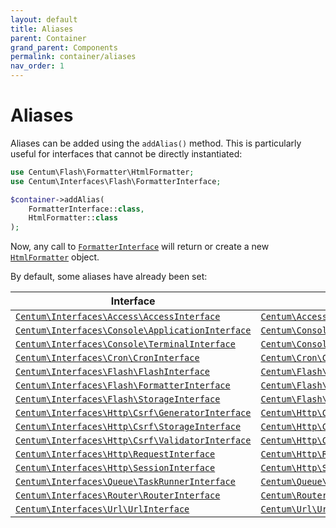 ```yaml
---
layout: default
title: Aliases
parent: Container
grand_parent: Components
permalink: container/aliases
nav_order: 1
---
```




# Aliases

Aliases can be added using the `addAlias()` method.
This is particularly useful for interfaces that cannot be directly instantiated:

```php
use Centum\Flash\Formatter\HtmlFormatter;
use Centum\Interfaces\Flash\FormatterInterface;

$container->addAlias(
    FormatterInterface::class,
    HtmlFormatter::class
);
```

Now, any call to [`FormatterInterface`](https://github.com/SidRoberts/centum/blob/development/src/Interfaces/Flash/FormatterInterface.php) will return or create a new [`HtmlFormatter`](https://github.com/SidRoberts/centum/blob/development/src/Flash/Formatter/HtmlFormatter.php) object.

By default, some aliases have already been set:

| Interface | Class |
| --------- | ----- |
| [`Centum\Interfaces\Access\AccessInterface`](https://github.com/SidRoberts/centum/blob/development/src/Interfaces/Access/AccessInterface.php) | [`Centum\Access\Access`](https://github.com/SidRoberts/centum/blob/development/src/Access/Access.php) |
| [`Centum\Interfaces\Console\ApplicationInterface`](https://github.com/SidRoberts/centum/blob/development/src/Interfaces/Console/ApplicationInterface.php) | [`Centum\Console\Application`](https://github.com/SidRoberts/centum/blob/development/src/Console/Application.php) |
| [`Centum\Interfaces\Console\TerminalInterface`](https://github.com/SidRoberts/centum/blob/development/src/Interfaces/Console/TerminalInterface.php) | [`Centum\Console\Terminal`](https://github.com/SidRoberts/centum/blob/development/src/Console/Terminal.php) |
| [`Centum\Interfaces\Cron\CronInterface`](https://github.com/SidRoberts/centum/blob/development/src/Interfaces/Cron/CronInterface.php) | [`Centum\Cron\Cron`](https://github.com/SidRoberts/centum/blob/development/src/Cron/Cron.php) |
| [`Centum\Interfaces\Flash\FlashInterface`](https://github.com/SidRoberts/centum/blob/development/src/Interfaces/Flash/FlashInterface.php) | [`Centum\Flash\Flash`](https://github.com/SidRoberts/centum/blob/development/src/Flash/Flash.php) |
| [`Centum\Interfaces\Flash\FormatterInterface`](https://github.com/SidRoberts/centum/blob/development/src/Interfaces/Flash/FormatterInterface.php) | [`Centum\Flash\Formatter\HtmlFormatter`](https://github.com/SidRoberts/centum/blob/development/src/Flash/Formatter/HtmlFormatter.php) |
| [`Centum\Interfaces\Flash\StorageInterface`](https://github.com/SidRoberts/centum/blob/development/src/Interfaces/Flash/StorageInterface.php) | [`Centum\Flash\Storage`](https://github.com/SidRoberts/centum/blob/development/src/Flash/Storage.php) |
| [`Centum\Interfaces\Http\Csrf\GeneratorInterface`](https://github.com/SidRoberts/centum/blob/development/src/Interfaces/Http/Csrf/GeneratorInterface.php) | [`Centum\Http\Csrf\Generator`](https://github.com/SidRoberts/centum/blob/development/src/Http/Csrf/Generator.php) |
| [`Centum\Interfaces\Http\Csrf\StorageInterface`](https://github.com/SidRoberts/centum/blob/development/src/Interfaces/Http/Csrf/StorageInterface.php) | [`Centum\Http\Csrf\Storage`](https://github.com/SidRoberts/centum/blob/development/src/Http/Csrf/Storage.php) |
| [`Centum\Interfaces\Http\Csrf\ValidatorInterface`](https://github.com/SidRoberts/centum/blob/development/src/Interfaces/Http/Csrf/ValidatorInterface.php) | [`Centum\Http\Csrf\Validator`](https://github.com/SidRoberts/centum/blob/development/src/Http/Csrf/Validator.php) |
| [`Centum\Interfaces\Http\RequestInterface`](https://github.com/SidRoberts/centum/blob/development/src/Interfaces/Http/RequestInterface.php) | [`Centum\Http\Request`](https://github.com/SidRoberts/centum/blob/development/src/Http/Request.php) |
| [`Centum\Interfaces\Http\SessionInterface`](https://github.com/SidRoberts/centum/blob/development/src/Interfaces/Http/SessionInterface.php) | [`Centum\Http\Session\GlobalSession`](https://github.com/SidRoberts/centum/blob/development/src/Http/Session/GlobalSession.php) |
| [`Centum\Interfaces\Queue\TaskRunnerInterface`](https://github.com/SidRoberts/centum/blob/development/src/Interfaces/Queue/TaskRunnerInterface.php) | [`Centum\Queue\TaskRunner`](https://github.com/SidRoberts/centum/blob/development/src/Queue/TaskRunner.php) |
| [`Centum\Interfaces\Router\RouterInterface`](https://github.com/SidRoberts/centum/blob/development/src/Interfaces/Router/RouterInterface.php) | [`Centum\Router\Router`](https://github.com/SidRoberts/centum/blob/development/src/Router/Router.php) |
| [`Centum\Interfaces\Url\UrlInterface`](https://github.com/SidRoberts/centum/blob/development/src/Interfaces/Url/UrlInterface.php) | [`Centum\Url\Url`](https://github.com/SidRoberts/centum/blob/development/src/Url/Url.php) |

